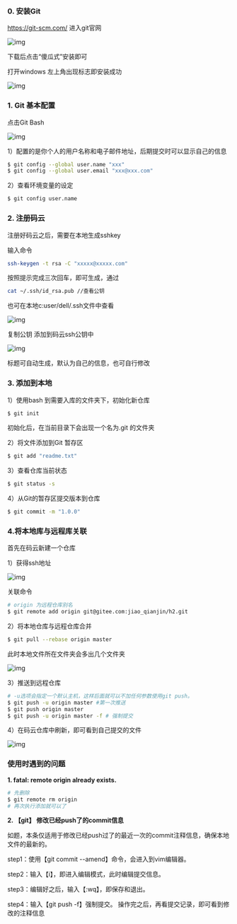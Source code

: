 ### 0. 安装Git

https://git-scm.com/ 进入git官网

![img](https://gitee.com/jiao_qianjin/zhishiku/raw/master/img/20200602223311.png)

下载后点击“傻瓜式”安装即可

打开windows 左上角出现标志即安装成功

![img](https://gitee.com/jiao_qianjin/zhishiku/raw/master/img/20200602223326.png)

### 1. Git 基本配置

点击Git Bash

![img](https://gitee.com/jiao_qianjin/zhishiku/raw/master/img/20200602223327.png)

1）配置的是你个人的用户名称和电子邮件地址，后期提交时可以显示自己的信息

```bash
$ git config --global user.name "xxx" 
$ git config --global user.email "xxx@xxx.com" 
```



2）查看环境变量的设定

```bash
$ git config user.name 
```



### 2. 注册码云

注册好码云之后，需要在本地生成sshkey

输入命令

```bash
ssh-keygen -t rsa -C "xxxxx@xxxxx.com"  
```

按照提示完成三次回车，即可生成，通过

```bash
cat ~/.ssh/id_rsa.pub //查看公钥 
```



也可在本地c:user/dell/.ssh文件中查看

![img](https://gitee.com/jiao_qianjin/zhishiku/raw/master/img/20200602223328.png)

复制公钥 添加到码云ssh公钥中

![img](https://gitee.com/jiao_qianjin/zhishiku/raw/master/img/20200602223329.png)

标题可自动生成，默认为自己的信息，也可自行修改

### 3. 添加到本地

1）使用bash 到需要入库的文件夹下，初始化新仓库

```bash
$ git init 
```



初始化后，在当前目录下会出现一个名为.git 的文件夹

2）将文件添加到Git 暂存区

```bash
$ git add "readme.txt"  
```



3）查看仓库当前状态

```bash
$ git status -s 
```



4）从Git的暂存区提交版本到仓库

```bash
$ git commit -m "1.0.0" 
```



### 4.将本地库与远程库关联

首先在码云新建一个仓库

1）获得ssh地址

![img](https://gitee.com/jiao_qianjin/zhishiku/raw/master/img/20200602223330.png)

关联命令

```bash
# origin 为远程仓库别名  
$ git remote add origin git@gitee.com:jiao_qianjin/h2.git 
```



2）将本地仓库与远程仓库合并

```bash
$ git pull --rebase origin master 
```



此时本地文件所在文件夹会多出几个文件夹

![img](https://gitee.com/jiao_qianjin/zhishiku/raw/master/img/20200602223331.png)

3）推送到远程仓库

```bash
# -u选项会指定一个默认主机，这样后面就可以不加任何参数使用git push。
$ git push -u origin master #第一次推送   
$ git push origin master 
$ git push -u origin master -f # 强制提交 
```



4）在码云仓库中刷新，即可看到自己提交的文件

![img](https://gitee.com/jiao_qianjin/zhishiku/raw/master/img/20200602223332.png)



### 使用时遇到的问题



**1. fatal: remote origin already exists.** 

```bash
# 先删除 
$ git remote rm origin
# 再次执行添加就可以了　 
```

**2. 【git】 修改已经push了的commit信息**

如题，本条仅适用于修改已经push过了的最近一次的commit注释信息，确保本地文件的最新的。 

step1：使用【git commit --amend】命令，会进入到vim编辑器。 

step2：输入【i】，即进入编辑模式，此时编辑提交信息。 

step3：编辑好之后，输入【:wq】，即保存和退出。 

step4：输入【git push -f】强制提交。 操作完之后，再看提交记录，即可看到修改的注释信息 